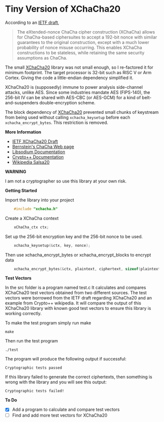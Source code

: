 # Tiny Version of XChaCha20

According to an [IETF draft](https://tools.ietf.org/html/draft-arciszewski-xchacha-02),

> The eXtended-nonce ChaCha cipher construction (XChaCha) allows for ChaCha-based ciphersuites to accept a 192-bit nonce with similar
> guarantees to the original construction, except with a much lower probability of nonce misuse occurring. This enables XChaCha
> constructions to be stateless, while retaining the same security assumptions as ChaCha.

The small [XChaCha20](https://github.com/spcnvdr/xchacha20) library was not small enough, so I re-factored it for minimum footprint. The target processor is 32-bit such as RISC V or Arm Cortex. Giving the code a little-endian dependency simplified it.

XChaCha20 is (supposedly) immune to power analysis side-channel attacks, unlike AES. Since some industries mandate AES (FIPS-140), the 256-bit IV can be shared with AES-CBC (or AES-GCM) for a kind of belt-and-suspenders double-encryption scheme.

The block dependency of [XChaCha20](https://github.com/spcnvdr/xchacha20) prevented small chunks of keystream from being used without calling `xchacha_keysetup` before each `xchacha_encrypt_bytes`.
This restriction is removed.

**More Information**

- [IETF XChaCha20 Draft](https://tools.ietf.org/html/draft-arciszewski-xchacha-03)
- [Bernstein's ChaCha Web page](http://cr.yp.to/chacha.html)
- [Libsodium Documentation](https://libsodium.gitbook.io/doc/advanced/stream_ciphers/xchacha20)
- [Crypto++ Documentation](https://www.cryptopp.com/wiki/XChaCha20)
- [Wikipedia Salsa20](https://en.wikipedia.org/wiki/Salsa20)

**WARNING**

I am not a cryptographer so use this library at your own risk.  


**Getting Started**

Import the library into your project

```C
    #include "xchacha.h"
```

Create a XChaCha context

```C
    xChaCha_ctx ctx;
```

Set up the 256-bit encryption key and the 256-bit nonce to be used.

```C
    xchacha_keysetup(&ctx, key, nonce);
```

Then use xchacha_encrypt_bytes or xchacha_encrypt_blocks to encrypt data

```C
    xchacha_encrypt_bytes(&ctx, plaintext, ciphertext, sizeof(plaintext));
```


**Test Vectors**

In the src folder is a program named test.c It calculates and compares
XChaCha20 test vectors obtained from two different sources. The test vectors
were borrowed from the IETF draft regarding XChaCha20 and an example from
Crypto++ wikipedia. It will compare the output of this XChaCha20 library with
known good test vectors to ensure this library is working correctly.

To make the test program simply run make

    make

Then run the test program

    ./test

The program will produce the following output if successful:

    Cryptographic tests passed

If this library failed to generate the correct ciphertexts, then something
is wrong with the library and you will see this output:

    Cryptographic tests failed!


**To Do**

- [x] Add a program to calculate and compare test vectors
- [ ] Find and add more test vectors for XChaCha20
